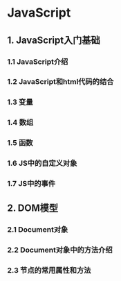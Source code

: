 # JavaScript

## 1. JavaScript入门基础

### 1.1 JavaScript介绍



### 1.2 JavaScript和html代码的结合



### 1.3 变量



### 1.4 数组



### 1.5 函数



### 1.6 JS中的自定义对象





### 1.7 JS中的事件



## 2. DOM模型

### 2.1 Document对象





### 2.2 Document对象中的方法介绍



### 2.3 节点的常用属性和方法

